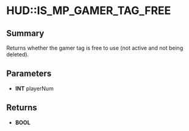 # HUD::IS_MP_GAMER_TAG_FREE

## Summary
Returns whether the gamer tag is free to use (not active and not being deleted).

## Parameters
* **INT** playerNum

## Returns
* **BOOL**